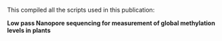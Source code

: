This compiled all the scripts used in this publication:

**Low pass Nanopore sequencing for measurement of global methylation levels in plants**


